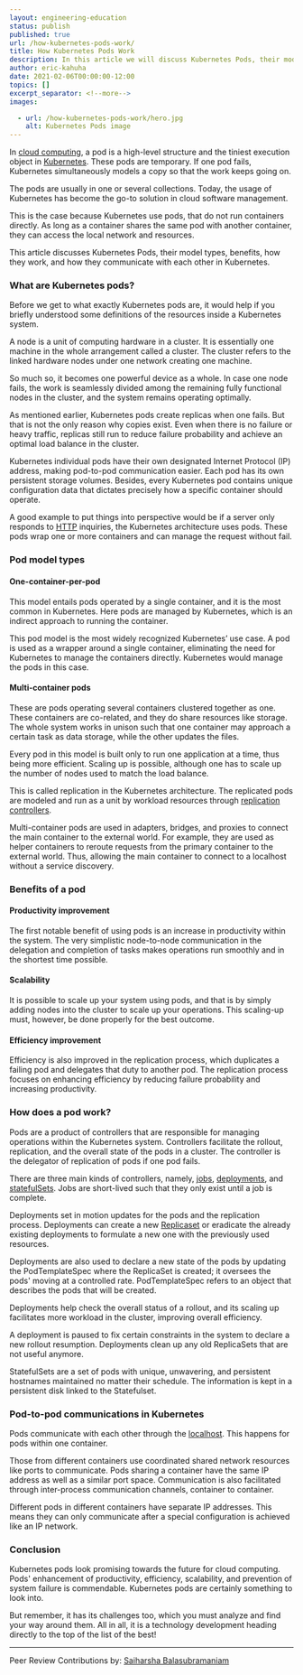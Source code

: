 ```yaml
---
layout: engineering-education
status: publish
published: true
url: /how-kubernetes-pods-work/
title: How Kubernetes Pods Work
description: In this article we will discuss Kubernetes Pods, their model types, benefits, how they work, and how they communicate with each other in Kubernetes.
author: eric-kahuha
date: 2021-02-06T00:00:00-12:00
topics: []
excerpt_separator: <!--more-->
images:

  - url: /how-kubernetes-pods-work/hero.jpg
    alt: Kubernetes Pods image
---
```

In [cloud computing](/introduction-to-cloud-computing/), a pod is a high-level structure and the tiniest execution object in [Kubernetes](/what-is-kubernetes/). These pods are temporary. If one pod fails, Kubernetes simultaneously models a copy so that the work keeps going on.
<!--more-->
The pods are usually in one or several collections. Today, the usage of Kubernetes has become the go-to solution in cloud software management.

This is the case because Kubernetes use pods, that do not run containers directly. As long as a container shares the same pod with another container, they can access the local network and resources.

This article discusses Kubernetes Pods, their model types, benefits, how they work, and how they communicate with each other in Kubernetes.

### What are Kubernetes pods?
Before we get to what exactly Kubernetes pods are, it would help if you briefly understood some definitions of the resources inside a Kubernetes system.

A node is a unit of computing hardware in a cluster. It is essentially one machine in the whole arrangement called a cluster. The cluster refers to the linked hardware nodes under one network creating one machine. 

So much so, it becomes one powerful device as a whole. In case one node fails, the work is seamlessly divided among the remaining fully functional nodes in the cluster, and the system remains operating optimally.

As mentioned earlier, Kubernetes pods create replicas when one fails. But that is not the only reason why copies exist. Even when there is no failure or heavy traffic, replicas still run to reduce failure probability and achieve an optimal load balance in the cluster.

Kubernetes individual pods have their own designated Internet Protocol (IP) address, making pod-to-pod communication easier. Each pod has its own persistent storage volumes. Besides, every Kubernetes pod contains unique configuration data that dictates precisely how a specific container should operate.

A good example to put things into perspective would be if a server only responds to [HTTP](https://developer.mozilla.org/en-US/docs/Web/HTTP#) inquiries, the Kubernetes architecture uses pods. These pods wrap one or more containers and can manage the request without fail.

### Pod model types
#### One-container-per-pod
This model entails pods operated by a single container, and it is the most common in Kubernetes. Here pods are managed by Kubernetes, which is an indirect approach to running the container.

This pod model is the most widely recognized Kubernetes’ use case. A pod is used as a wrapper around a single container, eliminating the need for Kubernetes to manage the containers directly. Kubernetes would manage the pods in this case. 

#### Multi-container pods
These are pods operating several containers clustered together as one. These containers are co-related, and they do share resources like storage. The whole system works in unison such that one container may approach a certain task as data storage, while the other updates the files.

Every pod in this model is built only to run one application at a time, thus being more efficient. Scaling up is possible, although one has to scale up the number of nodes used to match the load balance. 

This is called replication in the Kubernetes architecture. The replicated pods are modeled and run as a unit by workload resources through [replication controllers](https://kubernetes.io/docs/concepts/workloads/controllers/replicationcontroller/).

Multi-container pods are used in adapters, bridges, and proxies to connect the main container to the external world. For example, they are used as helper containers to reroute requests from the primary container to the external world. Thus, allowing the main container to connect to a localhost without a service discovery.

### Benefits of a pod
#### Productivity improvement
The first notable benefit of using pods is an increase in productivity within the system. The very simplistic node-to-node communication in the delegation and completion of tasks makes operations run smoothly and in the shortest time possible.

#### Scalability
It is possible to scale up your system using pods, and that is by simply adding nodes into the cluster to scale up your operations. This scaling-up must, however, be done properly for the best outcome.

#### Efficiency improvement
Efficiency is also improved in the replication process, which duplicates a failing pod and delegates that duty to another pod. The replication process focuses on enhancing efficiency by reducing failure probability and increasing productivity.

### How does a pod work?
Pods are a product of controllers that are responsible for managing operations within the Kubernetes system. Controllers facilitate the rollout, replication, and the overall state of the pods in a cluster. The controller is the delegator of replication of pods if one pod fails.

There are three main kinds of controllers, namely, [jobs](https://kubernetes.io/docs/concepts/workloads/controllers/job/), [deployments](https://kubernetes.io/docs/concepts/workloads/controllers/deployment/), and [statefulSets](https://kubernetes.io/docs/concepts/workloads/controllers/statefulset/). Jobs are short-lived such that they only exist until a job is complete.

Deployments set in motion updates for the pods and the replication process. Deployments can create a new [Replicaset](https://kubernetes.io/docs/concepts/workloads/controllers/replicaset/#) or eradicate the already existing deployments to formulate a new one with the previously used resources. 

Deployments are also used to declare a new state of the pods by updating the PodTemplateSpec where the ReplicaSet is created; it oversees the pods&#39; moving at a controlled rate. PodTemplateSpec refers to an object that describes the pods that will be created.

Deployments help check the overall status of a rollout, and its scaling up facilitates more workload in the cluster, improving overall efficiency.

A deployment is paused to fix certain constraints in the system to declare a new rollout resumption. Deployments clean up any old ReplicaSets that are not useful anymore.

StatefulSets are a set of pods with unique, unwavering, and persistent hostnames maintained no matter their schedule. The information is kept in a persistent disk linked to the Statefulset.

### Pod-to-pod communications in Kubernetes
Pods communicate with each other through the [localhost](https://en.wikipedia.org/wiki/Localhost#). This happens for pods within one container. 

Those from different containers use coordinated shared network resources like ports to communicate. Pods sharing a container have the same IP address as well as a similar port space. Communication is also facilitated through inter-process communication channels, container to container.

Different pods in different containers have separate IP addresses. This means they can only communicate after a special configuration is achieved like an IP network.

### Conclusion
Kubernetes pods look promising towards the future for cloud computing. Pods&#39; enhancement of productivity, efficiency, scalability, and prevention of system failure is commendable. Kubernetes pods are certainly something to look into. 

But remember, it has its challenges too, which you must analyze and find your way around them. All in all, it is a technology development heading directly to the top of the list of the best! 

---
Peer Review Contributions by: [Saiharsha Balasubramaniam](/authors/saiharsha-balasubramaniam/)